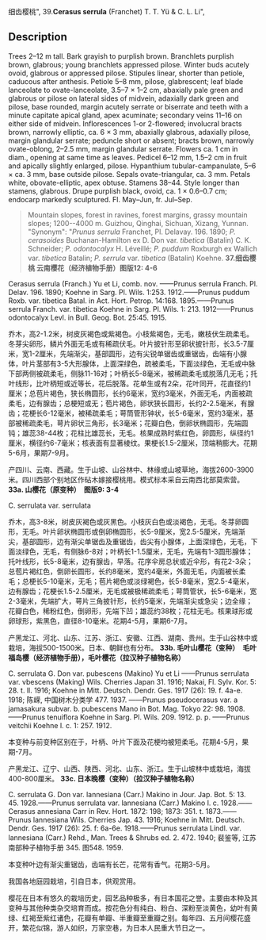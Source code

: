 细齿樱桃",
39.**Cerasus serrula** (Franchet) T. T. Yü & C. L. Li",

## Description
Trees 2–12 m tall. Bark grayish to purplish brown. Branchlets purplish brown, glabrous; young branchlets appressed pilose. Winter buds acutely ovoid, glabrous or appressed pilose. Stipules linear, shorter than petiole, caducous after anthesis. Petiole 5–8 mm, pilose, glabrescent; leaf blade lanceolate to ovate-lanceolate, 3.5–7 × 1–2 cm, abaxially pale green and glabrous or pilose on lateral sides of midvein, adaxially dark green and pilose, base rounded, margin acutely serrate or biserrate and teeth with a minute capitate apical gland, apex acuminate; secondary veins 11–16 on either side of midvein. Inflorescences 1-or 2-flowered; involucral bracts brown, narrowly elliptic, ca. 6 × 3 mm, abaxially glabrous, adaxially pilose, margin glandular serrate; peduncle short or absent; bracts brown, narrowly ovate-oblong, 2–2.5 mm, margin glandular serrate. Flowers ca. 1 cm in diam., opening at same time as leaves. Pedicel 6–12 mm, 1.5–2 cm in fruit and apically slightly enlarged, pilose. Hypanthium tubular-campanulate, 5–6 × ca. 3 mm, base outside pilose. Sepals ovate-triangular, ca. 3 mm. Petals white, obovate-elliptic, apex obtuse. Stamens 38–44. Style longer than stamens, glabrous. Drupe purplish black, ovoid, ca. 1 × 0.6–0.7 cm; endocarp markedly sculptured. Fl. May–Jun, fr. Jul–Sep.

> Mountain slopes, forest in ravines, forest margins, grassy mountain slopes; 1200--4000 m. Guizhou, Qinghai, Sichuan, Xizang, Yunnan.
  "Synonym": "*Prunus serrula* Franchet, Pl. Delavay. 196. 1890; *P. cerasoides* Buchanan-Hamilton ex D. Don var. *tibetica* (Batalin) C. K. Schneider; *P. odontocalyx* H. Léveillé; *P. puddum* Roxburgh ex Wallich var. *tibetica* Batalin; *P. serrula* var. *tibetica* (Batalin) Koehne.
**37.细齿樱桃 云南樱花（经济植物手册）图版12: 4-6**

Cerasus serrula (Franch.) Yu et Li, comb. nov. ——Prunus serrula Franch. Pl. Delav. 196. 1890; Koehne in Sarg. Pl. Wils. 1:253. 1912.——Prunus puddum Roxb. var. tibetica Batal. in Act. Hort. Petrop. 14:168. 1895.——Prunus serrula Franch. var. tibetica Koehne in Sarg. Pl. Wils. 1: 213. 1912——Prunus odontocalyx Levl. in Bull. Geog. Bot. 25:45. 1915.

乔木，高2-1.2米，树皮灰褐色或紫褐色。小枝紫褐色，无毛，嫩枝伏生疏柔毛。冬芽尖卵形，鳞片外面无毛或有稀疏伏毛。叶片披针形至卵状披针形，长3.5-7厘米，宽1-2厘米，先端渐尖，基部圆形，边有尖锐单锯齿或重锯齿，齿端有小腺体，叶片茎部有3-5大形腺体，上面深绿色，疏被柔毛，下面淡绿色，无毛或中脉下部两侧被疏柔毛，侧脉11-16对；叶柄长5-8毫米，被稀疏柔毛或脱落几无毛；托叶线形，比叶柄短或近等长，花后脱落。花单生或有2朵，花叶同开，花直径约1厘米；总苞片褐色，狭长椭圆形，长约6毫米，宽约3毫米，外面无毛，内面被疏柔毛，边有腺齿；总梗短或无；苞片褐色，卵状狭长圆形，长约2-2.5毫米，有腺齿；花梗长6-12毫米，被稀疏柔毛；萼筒管形钟状，长5-6毫米，宽约3毫米，基部被稀疏柔毛，萼片卵状三角形，长3毫米；花瓣白色，倒卵状椭圆形，先端圆钝；雄蕊38-44枚；花柱比雄蕊长，无毛。核果成熟时紫红色，卵圆形，纵径约1厘米，横径约6-7毫米；核表面有显著棱纹。果梗长1.5-2厘米，顶端稍膨大。花期5-6月，果期7-9月。

产四川、云南、西藏。生于山坡、山谷林中、林缘或山坡草地，海拔2600-3900米。四川西部个别地区作砧木嫁接樱桃用。模式标本采自云南西北部莫索营。
**33a. 山樱花（原变种）　图版9: 3-4**

C. serrulata var. serrulata

乔木，高3-8米，树皮灰褐色或灰黑色。小枝灰白色或淡褐色，无毛。冬芽卵圆形，无毛。叶片卵状椭圆形或倒卵椭圆形，长5-9厘米，宽2.5-5厘米，先端渐尖，基部圆形，边有渐尖单锯齿及重锯齿，齿尖有小腺体，上面深绿色，无毛，下面淡绿色，无毛，有侧脉6-8对；叶柄长1-1.5厘米，无毛，先端有1-3圆形腺体；托叶线形，长5-8毫米，边有腺齿，早落。花序伞房总状或近伞形，有花2-3朵；总苞片褐红色，倒卵长圆形，长约8毫米，宽约4毫米，外面无毛，内面被长柔毛；总梗长5-10毫米，无毛；苞片褐色或淡绿褐色，长5-8毫米，宽2.5-4毫米，边有腺齿；花梗长1.5-2.5厘米，无毛或被极稀疏柔毛；萼筒管状，长5-6毫米，宽2-3毫米，先端扩大，萼片三角披针形，长约5毫米，先端渐尖或急尖；边全缘；花瓣白色，稀粉红色，倒卵形，先端下凹；雄蕊约38枚；花柱无毛。核果球形或卵球形，紫黑色，直径8-10毫米。花期4-5月，果期6-7月。

产黑龙江、河北、山东、江苏、浙江、安徽、江西、湖南、贵州。生于山谷林中或栽培，海拔500-1500米。日本、朝鲜也有分布。
**33b. 毛叶山樱花（变种）　毛叶福岛樱（经济植物手册），毛叶樱花（拉汉种子植物名称）**

C. serrulata G. Don var. pubescens (Makino) Yu et Li ——Prunus serrulata var. vbescens (Making) Wils. Cherries Japan 31. 1916; Nakai, Fl. Sylv. Kor. 5: 28. t. ll. 1916; Koehne in Mitt. Deutsch. Dendr. Ges. 1917 (26): 19. f. 4a-e. 1918; 陈嵘, 中国树木分类学 477. 1937. ——Prunus pseudocerasus var. a jamasakura subvar. b. pubescens Mano in Bot. Mag. Tokyo 22: 98. 1908. ——Prunus tenuiflora Koehne in Sarg. Pl. Wils. 209. 1912. p. p. ——Prunus veitchii Koehne l. c. 1: 257. 1912.

本变种与前变种区别在于，叶柄、叶片下面及花梗均被短柔毛。花期4-5月，果期-7月。

产黑龙江、辽宁、山西、陕西、河北、山东、浙江。生于山坡林中或栽培，海拔400-800厘米。
**33c. 日本晚樱（变种）（拉汉种子植物名称）**

C. serrulata G. Don var. lannesiana (Carr.) Makino in Jour. Jap. Bot. 5: 13. 45. 1928.——Prunus serrulata var. lannesiana (Carr.) Makino l. c. 1928.——Cerasus annesiana Carr in Rev. Hort. 1872: 198; 1873: 351. t. 1873.——Prunus lannesiana Wils. Cherries Jap. 43. 1916; Koehne in Mitt. Deutsch. Dendr. Ges. 1917 (26): 25. f: 6a-6e. 1918.——Prunus serrulata Lindl. var. lannesiana (Carr.) Rehd., Man. Trees & Shrubs ed. 2. 472. 1940; 裴鉴等, 江苏南部种子植物手册 345. 图548. 1959.

本变种叶边有渐尖重锯齿，齿端有长芒，花常有香气。花期3-5月。

我国各地庭园栽培，引自日本，供观赏用。

樱花在日本有悠久的栽培历史，园艺品种极多，有日本国花之誉。主要由本种及其变种与其他种类杂交培育而成。按花色分有纯白、粉白、深粉至淡黄色，幼叶有黄绿、红褐至紫红诸色，花瓣有单瓣、半重瓣至重瓣之别。每年四、五月间樱花盛开，繁花似锦，游人如织，万家空巷，为日本人民重大节日之一。
